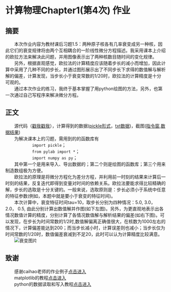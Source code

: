 # 计算物理Chapter1(第4次) 作业  
## 摘要  
　　本次作业内容为教材课后习题1.5：两种原子核各有几率衰变成另一种核，因此它们的衰变规律将由两个互相耦合的一阶线性微分方程描述。我采用课本上介绍的欧拉方法来解决此问题，并用图像表示出了两种核数目随时间的变化规律。  
　　另外，根据直观感觉，欧拉法的计算精度应该随着步长的减小而增加，因此计算中采用了几种不同的步长，并通过图形展示出了不同步长下求得的数值解与解析解的偏差，计算发现，当步长小于衰变常数的1/20时，欧拉法的计算精度是十分可观的。  
　　通过本次作业的练习，我终于基本掌握了用python绘图的方法，另外，也第一次通过自己写程序来解决微分方程。  
## 正文  
　　源代码（[戳我戳我](https://github.com/ChenYangyao/computationalphysics_N2013301020169/blob/master/chapter1_201603/chapter1_homework_20160316_2.py)），计算得到的数据([pickle形式](https://github.com/ChenYangyao/computationalphysics_N2013301020169/blob/master/chapter1_201603/nuclei_decay_two_type_pickle.txt)，[txt数据](https://github.com/ChenYangyao/computationalphysics_N2013301020169/blob/master/chapter1_201603/nuclei_decay_two_type_txt.txt))，截图([指令窗](https://github.com/ChenYangyao/computationalphysics_N2013301020169/blob/master/chapter1_201603/ch1_2.png),[数据结果](https://github.com/ChenYangyao/computationalphysics_N2013301020169/blob/master/chapter1_201603/decay%20of%20nuclei.jpg))  
 　　为解决课本上的习题，需用到的的函数库有  
　　　　　　`import pickle`；  
　　　　　　`from pylab import *`；  
　　　　　　`import numpy as py`；  
　　其中第一个是用来导入、导出数据的；第二个则是绘图的函数库；第三个用来制造数组极为方便。  
　　欧拉法的原理是将微分方程化为差分方程，并利用前一时刻的结果来计算后一时刻的结果，反复迭代即得到变量对时间的依赖关系。欧拉法要能求得比较精确的解，步长的选取是十分关键的。一般来说，选取原则是：步长必须小于系统中任意的特征参数(例如，本题中就是要小于衰变的特征时间)。  
　　本次计算中，衰变特征时间tau=10，取步长分别为四种情况：5.0, 3.0， 2.0， 0.5, 由此分别计算出数值解并作图(如下左图)。另外，为更直观地表示出各情况数值计算的精度，分别计算了各情况数值解与解析结果的偏差(如右下图)。可以发现，在步长为时间常数的1/2时,数值解偏离正确值很大，在核数为1000左右的情况下，计算偏差能达到200；而当步长减小时，计算误差则也减小；当步长仅为时间常数的1/20时，数值偏差衰减到不足20，此时可以认为计算精度比较满意。  
　　![衰变图片](https://raw.githubusercontent.com/ChenYangyao/computationalphysics_N2013301020169/master/chapter1_201603/decay%20of%20nuclei.jpg) 
## 致谢  
　　感谢caihao老师的作业例子[点击进入](https://github.com/caihao/computational_physics_whu/tree/master/chapter1)  
　　matplotlib的教程[点击进入](http://liam0205.me/2014/09/11/matplotlib-tutorial-zh-cn/)  
　　python的数据读取和写入教程[点击进入](http://www.ibm.com/developerworks/cn/opensource/os-python8/)
